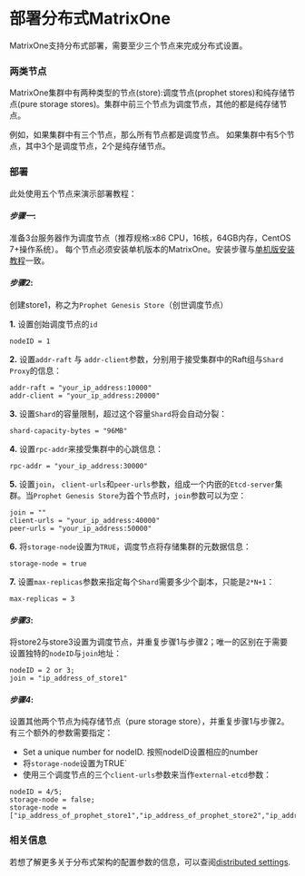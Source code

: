 # **部署分布式MatrixOne**


MatrixOne支持分布式部署，需要至少三个节点来完成分布式设置。

### 两类节点

MatrixOne集群中有两种类型的节点(store):调度节点(prophet stores)和纯存储节点(pure storage stores)。集群中前三个节点为调度节点，其他的都是纯存储节点。

例如，如果集群中有三个节点，那么所有节点都是调度节点。 如果集群中有5个节点，其中3个是调度节点，2个是纯存储节点。


### 部署

此处使用五个节点来演示部署教程：

#### *步骤一*: 


准备3台服务器作为调度节点（推荐规格:x86 CPU，16核，64GB内存，CentOS 7+操作系统）。
每个节点必须安装单机版本的MatrixOne。安装步骤与[单机版安装教程](install-standalone-matrixone.md)一致。
 

#### *步骤2*:

创建store1，称之为`Prophet Genesis Store`（创世调度节点）

**1.** 设置创始调度节点的`id`
```
nodeID = 1
```
**2.** 设置`addr-raft` 与 `addr-client`参数，分别用于接受集群中的Raft组与`Shard Proxy`的信息：

```
addr-raft = "your_ip_address:10000"
addr-client = "your_ip_address:20000"
```

**3.** 设置`Shard`的容量限制，超过这个容量`Shard`将会自动分裂：
```
shard-capacity-bytes = "96MB"
```

**4.** 设置`rpc-addr`来接受集群中的心跳信息：
```
rpc-addr = "your_ip_address:30000"
```

**5.** 设置`join`， `client-urls`和`peer-urls`参数，组成一个内嵌的`Etcd-server`集群。当`Prophet Genesis Store`为首个节点时，`join`参数可以为空：

```
join = ""
client-urls = "your_ip_address:40000"
peer-urls = "your_ip_address:50000"
```
**6.** 将`storage-node`设置为`TRUE`，调度节点将存储集群的元数据信息：
```
storage-node = true
```
**7.** 设置`max-replicas`参数来指定每个`Shard`需要多少个副本，只能是`2*N+1`：
```
max-replicas = 3
```

#### *步骤3*: 
将store2与store3设置为调度节点，并重复步骤1与步骤2；唯一的区别在于需要设置独特的`nodeID`与`join`地址：

``` 
nodeID = 2 or 3; 
join = "ip_address_of_store1"
```

#### *步骤4*:
设置其他两个节点为纯存储节点（pure storage store），并重复步骤1与步骤2。有三个额外的参数需要指定：

* Set a unique number for nodeID. 按照nodeID设置相应的number
* 将`storage-node`设置为TRUE`  
* 使用三个调度节点的三个`client-urls`参数来当作`external-etcd`参数：
```
nodeID = 4/5;
storage-node = false;
storage-node = ["ip_address_of_prophet_store1","ip_address_of_prophet_store2","ip_address_of_prophet_store3"]
```

### 相关信息
若想了解更多关于分布式架构的配置参数的信息，可以查阅[distributed settings](../Reference/System-Parameters/distributed-settings.md). 